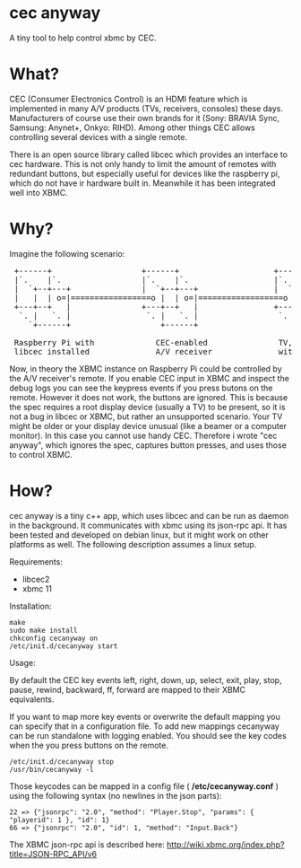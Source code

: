 cec anyway
==========

A tiny tool to help control xbmc by CEC. 

What?
=====

CEC (Consumer Electronics Control) is an HDMI feature which is implemented in many A/V products (TVs, receivers, consoles)
these days. Manufacturers of course use their own brands for it (Sony: BRAVIA Sync, Samsung: Anynet+, Onkyo: RIHD). Among
other things CEC allows controlling several devices with a single remote. 

There is an open source library called libcec which provides an interface to cec hardware. This is not only handy to limit
the amount of remotes with redundant buttons, but especially useful for devices like the raspberry pi, which do not have
ir hardware built in. Meanwhile it has been integrated well into XBMC.

Why?
====

Imagine the following scenario:

<pre>
 +------+                   +------+                    +------+
 |`.    |`.                 |`.    |`.                  |`.    |`. 
 |  `+--+---+               |  `+--+---+                |  `+--+---+  
 |   |  | o=|=================o |  | o=|==================o |  |   |  
 +---+--+   |               +---+--+   |                +---+--+   |
  `. |   `. |                `. |   `. |                 `. |   `. |
    `+------+                   +------+                    +------+

 Raspberry Pi with             CEC-enabled               TV, panel or beamer 
 libcec installed              A/V receiver              without CEC support  
</pre>

Now, in theory the XBMC instance on Raspberry Pi could be controlled by the A/V receiver's remote. If you enable CEC input
in XBMC and inspect the debug logs you can see the keypress events if you press butons on the remote. However it does not
work, the buttons are ignored. This is because the spec requires a root display device (usually a TV) to be present, so it
is not a bug in libcec or XBMC, but rather an unsupported scenario. Your TV might be older or your display device unusual 
(like a beamer or a computer monitor). In this case you cannot use handy CEC. Therefore i wrote "cec anyway", which ignores
the spec, captures button presses, and uses those to control XBMC.

How?
====

cec anyway is a tiny c++ app, which uses libcec and can be run as daemon in the background. It communicates with xbmc using
its json-rpc api. It has been tested and developed on debian linux, but it might work on other platforms as well. The
following description assumes a linux setup.

Requirements: 

 * libcec2
 * xbmc 11

Installation:

    make
    sudo make install
    chkconfig cecanyway on
    /etc/init.d/cecanyway start

Usage:

By default the CEC key events left, right, down, up, select, exit, play, stop, pause, rewind, backward, ff, forward are
mapped to their XBMC equivalents.

If you want to map more key events or overwrite the default mapping you can specify that in a configuration file. To add 
new mappings cecanyway can be run standalone with logging enabled. You should see the key codes when the you press buttons
on the remote.

    /etc/init.d/cecanyway stop 
    /usr/bin/cecanyway -l

Those keycodes can be mapped in a config file ( __/etc/cecanyway.conf__ ) using the following syntax (no newlines in the json parts):

    22 => {"jsonrpc": "2.0", "method": "Player.Stop", "params": { "playerid": 1 }, "id": 1}
    66 => {"jsonrpc": "2.0", "id": 1, "method": "Input.Back"}
    
The XBMC json-rpc api is described here: http://wiki.xbmc.org/index.php?title=JSON-RPC_API/v6
